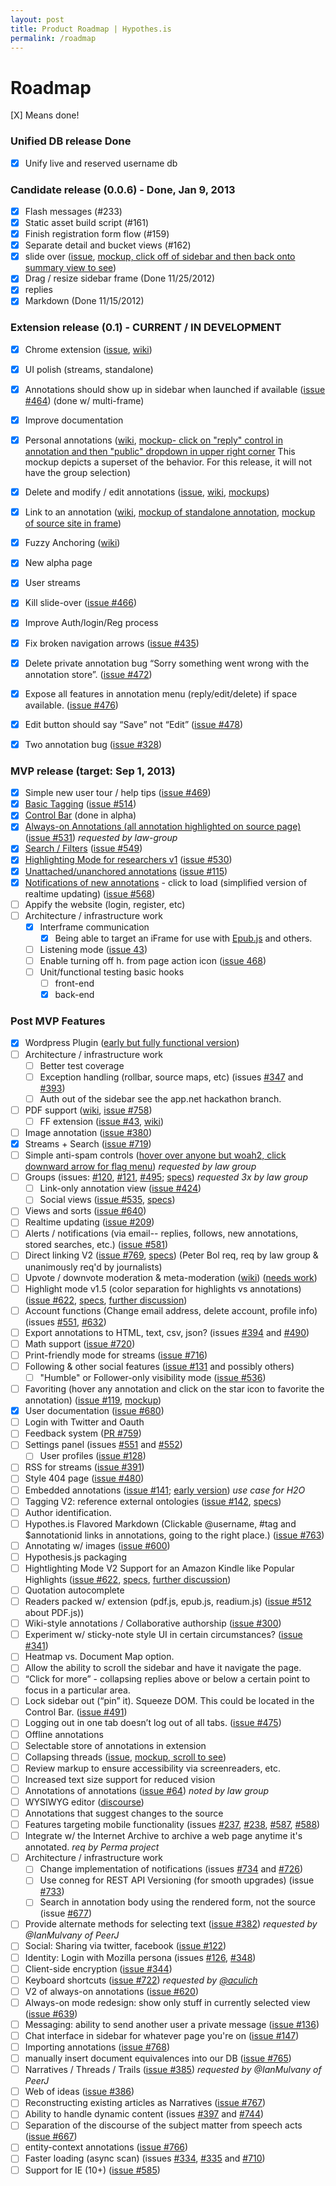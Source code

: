 ```yaml
---
layout: post
title: Product Roadmap | Hypothes.is
permalink: /roadmap
---
```

Roadmap
=======

[X] Means done!

### Unified DB release Done
- [X] Unify live and reserved username db

### Candidate release (0.0.6) - Done, Jan 9, 2013
- [X] Flash messages (#233)
- [X] Static asset build script (#161)
- [X] Finish registration form flow (#159)
- [X] Separate detail and bucket views (#162)
- [X] slide over ([issue](https://github.com/hypothesis/h/issues/150), [mockup, click off of sidebar and then back onto summary view to see](http://jtremback.github.com/fakebarDos/build-cea4d78/index.html))
- [X] Drag / resize sidebar frame (Done 11/25/2012)
- [X] replies
- [X] Markdown (Done 11/15/2012)

### Extension release (0.1) - CURRENT / IN DEVELOPMENT
- [X] Chrome extension ([issue](https://github.com/hypothesis/h/issues/43), [wiki](Browser-extension))
- [X] UI polish (streams, standalone)
- [X] Annotations should show up in sidebar when launched if available ([issue #464](https://github.com/hypothesis/h/issues/464)) (done w/ multi-frame)
- [X] Improve documentation
- [X] Personal annotations ([wiki](visibility), [mockup- click on "reply" control in annotation and then "public" dropdown in upper right corner](http://jtremback.github.com/fakebarDos/build-cea4d78/index.html) This mockup depicts a superset of the behavior. For this release, it will not have the group selection)
- [X] Delete and modify / edit annotations ([issue](https://github.com/hypothesis/h/issues/213), [wiki](Deletion-and-Editing), [mockups](http://jtremback.github.com/fakebarDos/build-82150b4/index.html))
- [X] Link to an annotation ([wiki](Linking-to-an-annotation), [mockup of standalone annotation](http://jtremback.github.com/standalone/build-a8213d8/index.html), [mockup of source site in frame](http://jtremback.github.com/hypotheFrame/build-7881d1e/index.html))
- [X] Fuzzy Anchoring ([wiki](fuzzy-anchoring))
- [X] New alpha page
- [X] User streams
- [X] Kill slide-over ([issue #466](https://github.com/hypothesis/h/issues/466))
- [X] Improve Auth/login/Reg process
- [X] Fix broken navigation arrows ([issue #435](https://github.com/hypothesis/h/issues/435))
- [X] Delete private annotation bug “Sorry something went wrong with the annotation store”.  ([issue #472](https://github.com/hypothesis/h/issues/472))
- [X] Expose all features in annotation menu (reply/edit/delete) if space available. ([issue #476](https://github.com/hypothesis/h/issues/476))
- [X] Edit button should say “Save” not “Edit” ([issue #478](https://github.com/hypothesis/h/issues/478))
- [X] Two annotation bug ([issue #328](https://github.com/hypothesis/h/issues/328))


### MVP release (target: Sep 1, 2013)
- [X] Simple new user tour / help tips ([issue #469](https://github.com/hypothesis/h/issues/469))
- [X] [Basic Tagging](https://docs.google.com/document/d/1hdoxJZMxf2MCwT5IwuHvrkJ3s9qXCvtJx6oEP4QB5IE/edit?usp=sharing) ([issue #514](https://github.com/hypothesis/h/issues/514))
- [X] [Control Bar](https://docs.google.com/document/d/1meXJaS1OdkrvC4-veCE4w5o9O9pP0tHO-7PsIzHTCt0/edit?usp=sharing) (done in alpha)
- [X] [Always-on Annotations (all annotation highlighted on source page)](https://docs.google.com/document/d/12dqspVLnvrLSBt0-YchjsEPt7F_84C5VeT3cMh7ebjM/edit?usp=sharing)  ([issue #531](https://github.com/hypothesis/h/issues/531)) _requested by law-group_
- [X] [Search / Filters](https://docs.google.com/document/d/1mLxjZWAd-G35_DagYv9RcpMBoXUnoXBSQjZh8eodbJQ/edit?usp=sharing) ([issue #549](https://github.com/hypothesis/h/issues/549))
- [X] [Highlighting Mode for researchers v1](https://docs.google.com/document/d/1QSKY_Lc5et4F0pwu0d4AttxIME_E4rjaCHzuwQIgiyc/edit?usp=sharing) ([issue #530](https://github.com/hypothesis/h/issues/530))
- [X] [Unattached/unanchored annotations](https://docs.google.com/document/d/1KG6AoTPzI4_r3K996ggqR18qi_jdoogBjLpU9ytDEjQ/edit?usp=sharing) ([issue #115](https://github.com/hypothesis/h/issues/115))
- [X] [Notifications of new annotations](https://docs.google.com/a/hypothes.is/document/d/1gD38gLJB7uxf2NZDqbuxUF1gRzHpqLhxkqNf5IVn8As) - click to load (simplified version of realtime updating) ([issue #568](https://github.com/hypothesis/h/issues/568))
- [ ] Appify the website (login, register, etc)
- [ ] Architecture / infrastructure work
    - [X] Interframe communication
        - [X] Being able to target an iFrame for use with [Epub.js](https://github.com/fchasen/epub.js) and others.
    - [ ] Listening mode ([issue 43](https://github.com/hypothesis/h/issues/43))
    - [ ] Enable turning off h. from page action icon ([issue 468](https://github.com/hypothesis/h/issues/468))
    - [ ] Unit/functional testing basic hooks
        - [ ] front-end
        - [X] back-end

### Post MVP Features
- [X] Wordpress Plugin ([early but fully functional version](http://wordpress.org/plugins/hypothesis/))
- [ ] Architecture / infrastructure work
    - [ ] Better test coverage
    - [ ] Exception handling (rollbar, source maps, etc) (issues [#347](https://github.com/hypothesis/h/issues/347) and [#393](https://github.com/hypothesis/h/issues/393))
    - [ ] Auth out of the sidebar see the app.net hackathon branch.
- [ ] PDF support ([wiki](PDF), [issue #758](https://github.com/hypothesis/h/issues/758))
    - [ ] FF extension ([issue #43](https://github.com/hypothesis/h/issues/43), [wiki](Browser-extension))
- [ ] Image annotation ([issue #380](https://github.com/hypothesis/h/issues/380))
- [X] Streams + Search ([issue #719](https://github.com/hypothesis/h/issues/719))
- [ ] Simple anti-spam controls ([hover over anyone but woah2, click downward arrow for flag menu](http://jtremback.github.com/fakebarDos/build-82150b4/index.html)) _requested by law group_
- [ ] Groups (issues: [#120](https://github.com/hypothesis/h/issues/120), [#121](https://github.com/hypothesis/h/issues/120), [#495](https://github.com/hypothesis/h/issues/495); [specs](https://docs.google.com/document/d/17HDaujAt5P9o5x2Yinr8jL_tZS_3Zd36VBYbpPz-bkM/edit?usp=sharing))   _requested 3x by law group_
    - [ ] Link-only annotation view ([issue #424](https://github.com/hypothesis/h/issues/424))
    - [ ] Social views ([issue #535](https://github.com/hypothesis/h/issues/535), [specs](https://docs.google.com/document/d/1bXRjm7rL8xlwsb-kXiRfxSeB8qLShSzmG1MP6cB7JI8/edit?usp=sharing))
- [ ] Views and sorts ([issue #640](https://github.com/hypothesis/h/issues/640))
- [ ] Realtime updating ([issue #209](https://github.com/hypothesis/h/issues/209))
- [ ] Alerts / notifications (via email-- replies, follows, new annotations, stored searches, etc.) ([issue 
#581](https://github.com/hypothesis/h/issues/581))
- [ ] Direct linking V2 ([issue #769](https://github.com/hypothesis/h/issues/769), [specs](https://docs.google.com/a/hypothes.is/document/d/1x9e7jX3Xor6kMpU0cqD0wV8Om8Mxa2VEvH3zGBPLx3c/edit)) (Peter Bol req, req by law group & unanimously req'd by journalists)
- [ ] Upvote / downvote moderation & meta-moderation ([wiki](Matching-Metamoderators)) ([needs work](http://jtremback.github.com/actStreamMock/build-1327dbf/index.html))
- [ ] Highlight mode v1.5 (color separation for highlights vs annotations) ([issue #622](https://github.com/hypothesis/h/issues/622), [specs](https://docs.google.com/document/d/1QSKY_Lc5et4F0pwu0d4AttxIME_E4rjaCHzuwQIgiyc/edit), [further discussion](https://docs.google.com/document/d/1kRVMVI1Pt2YdlDMfT3WESxa3rL7YqZj0xsHHG23GhHU/edit))
- [ ] Account functions (Change email address, delete account, profile info) (issues [#551](https://github.com/hypothesis/h/issues/551), [#632](https://github.com/hypothesis/h/issues/632))
- [ ] Export annotations to HTML, text, csv, json? (issues [#394](https://github.com/hypothesis/h/issues/394) and [#490](https://github.com/hypothesis/h/issues/490))
- [ ] Math support ([issue #720](https://github.com/hypothesis/h/issues/720))
- [ ] Print-friendly mode for streams ([issue #716](https://github.com/hypothesis/h/issues/716))
- [ ] Following & other social features ([issue #131](https://github.com/hypothesis/h/issues/131) and possibly others)
    - [ ] "Humble" or Follower-only visibility mode ([issue #536](https://github.com/hypothesis/h/issues/536))
- [ ] Favoriting (hover any annotation and click on the star icon to favorite the annotation) ([issue #119](https://github.com/hypothesis/h/issues/119), [mockup](http://jtremback.github.com/fakebarDos/build-82150b4/index.html))
- [X] User documentation ([issue #680](https://github.com/hypothesis/h/issues/680))
- [ ] Login with Twitter and Oauth
- [ ] Feedback system ([PR #759](https://github.com/hypothesis/h/pull/759))
- [ ] Settings panel (issues [#551](https://github.com/hypothesis/h/issues/551) and [#552](https://github.com/hypothesis/h/issues/552))
    - [ ] User profiles ([issue #128](https://github.com/hypothesis/h/issues/128))
- [ ] RSS for streams ([issue #391](https://github.com/hypothesis/h/issues/391))
- [ ] Style 404 page ([issue #480](https://github.com/hypothesis/h/issues/480))
- [ ] Embedded annotations ([issue #141](https://github.com/hypothesis/h/issues/141); [early version](http://hypothes.is/blog/embedded-annotations)) _use case for H2O_
- [ ] Tagging V2: reference external ontologies ([issue #142](https://github.com/hypothesis/h/issues/142), [specs](https://docs.google.com/document/d/1hdoxJZMxf2MCwT5IwuHvrkJ3s9qXCvtJx6oEP4QB5IE/edit))
- [ ] Author identification.
- [ ] Hypothes.is Flavored Markdown (Clickable @username, #tag and $annotationid links in annotations, going to the right place.) ([issue #763](https://github.com/hypothesis/h/issues/763))
- [ ] Annotating w/ images ([issue #600](https://github.com/hypothesis/h/issues/600))
- [ ] Hypothesis.js packaging
- [ ] Hightlighting Mode V2 Support for an Amazon Kindle like Popular Highlights ([issue #622](https://github.com/hypothesis/h/issues/622), [specs](https://docs.google.com/document/d/1QSKY_Lc5et4F0pwu0d4AttxIME_E4rjaCHzuwQIgiyc/edit), [further discussion](https://docs.google.com/document/d/1kRVMVI1Pt2YdlDMfT3WESxa3rL7YqZj0xsHHG23GhHU/edit))
- [ ] Quotation autocomplete
- [ ] Readers packed w/ extension (pdf.js, epub.js, readium.js) ([issue #512](https://github.com/hypothesis/h/issues/512) about PDF.js))
- [ ] Wiki-style annotations / Collaborative authorship ([issue #300](https://github.com/hypothesis/h/issues/300))
- [ ] Experiment w/ sticky-note style UI in certain circumstances? ([issue #341](https://github.com/hypothesis/h/issues/341))
- [ ] Heatmap vs. Document Map option.
- [ ] Allow the ability to scroll the sidebar and have it navigate the page.
- [ ] “Click for more” - collapsing replies above or below a certain point to focus in a particular area.
- [ ] Lock sidebar out (“pin” it).  Squeeze DOM.  This could be located in the Control Bar. ([issue #491](https://github.com/hypothesis/h/issues/491))
- [ ] Logging out in one tab doesn’t log out of all tabs. ([issue #475](https://github.com/hypothesis/h/issues/475))
- [ ] Offline annotations
- [ ] Selectable store of annotations in extension
- [ ] Collapsing threads ([issue](https://github.com/hypothesis/h/issues/188), [mockup, scroll to see](http://jtremback.github.com/fakebarUno/build-e7f7897/index.html))
- [ ] Review markup to ensure accessibility via screenreaders, etc.
- [ ] Increased text size support for reduced vision
- [ ] Annotations of annotations ([issue #64](https://github.com/hypothesis/h/issues/64)) _noted by law group_
- [ ] WYSIWYG editor ([discourse](https://github.com/discourse/discourse/blob/master/app/assets/javascripts/external/Markdown.Editor.js))
- [ ] Annotations that suggest changes to the source
- [ ] Features targeting mobile functionality (issues [#237](https://github.com/hypothesis/h/issues/237), [#238](https://github.com/hypothesis/h/issues/238), [#587](https://github.com/hypothesis/h/issues/587), [#588](https://github.com/hypothesis/h/issues/588))
- [ ] Integrate w/ the Internet Archive to archive a web page anytime it's annotated. _req by Perma project_
- [ ] Architecture / infrastructure work
    - [ ] Change implementation of notifications (issues [#734](https://github.com/hypothesis/h/issues/734) and [#726](https://github.com/hypothesis/h/issues/726))
    - [ ] Use conneg for REST API Versioning (for smooth upgrades) (issue [#733](https://github.com/hypothesis/h/issues/733))
    - [ ] Search in annotation body using the rendered form, not the source (issue [#677](https://github.com/hypothesis/h/issues/677))
- [ ] Provide alternate methods for selecting text ([issue #382](https://github.com/hypothesis/h/issues/382)) _requested by @IanMulvany of PeerJ_
- [ ] Social: Sharing via twitter, facebook ([issue #122](https://github.com/hypothesis/h/issues/122))
- [ ] Identity: Login with Mozilla persona (issues [#126](https://github.com/hypothesis/h/issues/126), [#348](https://github.com/hypothesis/h/issues/348))
- [ ] Client-side encryption ([issue #344](https://github.com/hypothesis/h/issues/344))
- [ ] Keyboard shortcuts ([issue #722](https://github.com/hypothesis/h/issues/722)) _requested by [@aculich](https://github.com/aculich)_
- [ ] V2 of always-on annotations ([issue #620](https://github.com/hypothesis/h/issues/620))
- [ ] Always-on mode redesign: show only stuff in currently selected view ([issue #639](https://github.com/hypothesis/h/issues/639))
- [ ] Messaging: ability to send another user a private message ([issue #136](https://github.com/hypothesis/h/issues/136))
- [ ] Chat interface in sidebar for whatever page you're on ([issue #147](https://github.com/hypothesis/h/issues/147))
- [ ] Importing annotations ([issue #768](https://github.com/hypothesis/h/issues/768))
- [ ] manually insert document equivalences into our DB ([issue #765](https://github.com/hypothesis/h/issues/765))
- [ ] Narratives / Threads / Trails ([issue #385](https://github.com/hypothesis/h/issues/385)) _requested by @IanMulvany of PeerJ_
- [ ] Web of ideas ([issue #386](https://github.com/hypothesis/h/issues/386))
- [ ] Reconstructing existing articles as Narratives ([issue #767](https://github.com/hypothesis/h/issues/767))
- [ ] Ability to handle dynamic content (issues [#397](https://github.com/hypothesis/h/issues/397) and [#744](https://github.com/hypothesis/h/issues/744))
- [ ] Separation of the discourse of the subject matter from speech acts ([issue #667](https://github.com/hypothesis/h/issues/667))
- [ ] entity-context annotations ([issue #766](https://github.com/hypothesis/h/issues/766]))
- [ ] Faster loading (async scan) (issues [#334](https://github.com/hypothesis/h/issues/334), [#335](https://github.com/hypothesis/h/issues/335) and [#710](https://github.com/hypothesis/h/issues/710))
- [ ] Support for IE (10+) ([issue #585](https://github.com/hypothesis/h/issues/585))
